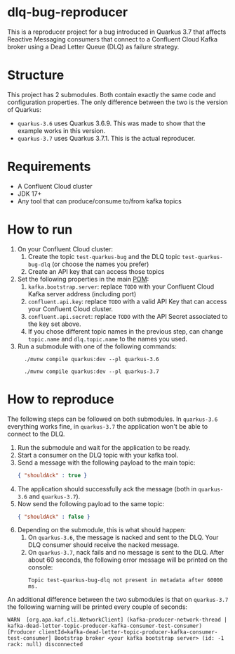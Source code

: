 # dlq-bug-reproducer

This is a reproducer project for a bug introduced in Quarkus 3.7 that affects Reactive Messaging consumers that
connect to a Confluent Cloud Kafka broker using a Dead Letter Queue (DLQ) as failure strategy.

# Structure

This project has 2 submodules. Both contain exactly the same code and configuration properties.
The only difference between the two is the version of Quarkus:

- `quarkus-3.6` uses Quarkus 3.6.9. This was made to show that the example works in this version.
- `quarkus-3.7` uses Quarkus 3.7.1. This is the actual reproducer.

# Requirements

- A Confluent Cloud cluster
- JDK 17+
- Any tool that can produce/consume to/from kafka topics

# How to run

1. On your Confluent Cloud cluster:
    1. Create the topic `test-quarkus-bug` and the DLQ topic `test-quarkus-bug-dlq` (or choose the names you prefer)
    2. Create an API key that can access those topics
2. Set the following properties in the main [POM](pom.xml):
    1. `kafka.bootstrap.server`: replace `TODO` with your Confluent Cloud Kafka server address (including port)
    2. `confluent.api.key`: replace `TODO` with a valid API Key that can access your Confluent Cloud cluster.
    3. `confluent.api.secret`: replace `TODO` with the API Secret associated to the key set above.
    4. If you chose different topic names in the previous step, can change `topic.name` and `dlq.topic.name`
       to the names you used.
3. Run a submodule with one of the following commands:
   ```shell
     ./mvnw compile quarkus:dev --pl quarkus-3.6
   ```
   ```shell
     ./mvnw compile quarkus:dev --pl quarkus-3.7
   ```

# How to reproduce

The following steps can be followed on both submodules. In `quarkus-3.6` everything works fine,
in `quarkus-3.7` the application won't be able to connect to the DLQ.

1. Run the submodule and wait for the application to be ready.
2. Start a consumer on the DLQ topic with your kafka tool.
3. Send a message with the following payload to the main topic:
   ```json
   { "shouldAck" : true }
   ```
4. The application should successfully ack the message (both in `quarkus-3.6` and `quarkus-3.7`).
5. Now send the following payload to the same topic:
   ```json
   { "shouldAck" : false }
   ```
6. Depending on the submodule, this is what should happen:
    1. On `quarkus-3.6`, the message is nacked and sent to the DLQ. Your DLQ consumer should receive the nacked message.
    2. On `quarkus-3.7`, nack fails and no message is sent to the DLQ. After about 60 seconds, the following error
       message will be printed on the console:
       ```
       Topic test-quarkus-bug-dlq not present in metadata after 60000 ms.
       ```

An additional difference between the two submodules is that on `quarkus-3.7` the following warning will be printed
every couple of seconds:

```
WARN  [org.apa.kaf.cli.NetworkClient] (kafka-producer-network-thread | kafka-dead-letter-topic-producer-kafka-consumer-test-consumer) [Producer clientId=kafka-dead-letter-topic-producer-kafka-consumer-test-consumer] Bootstrap broker <your kafka bootstrap server> (id: -1 rack: null) disconnected
```
